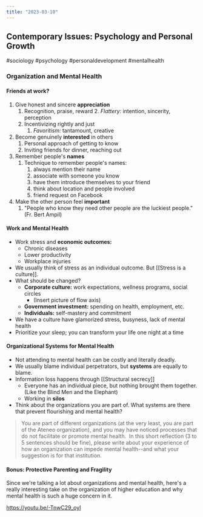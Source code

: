 ```yaml
---
title: "2023-03-10"
---
```

## Contemporary Issues: Psychology and Personal Growth
#sociology #psychology #personaldevelopment #mentalhealth 
### Organization and Mental Health
#### Friends at work?
1. Give honest and sincere **appreciation**
	1. Recognition, praise, reward
		2. *Flattery:* intention, sincerity, perception
	2. Incentivizing rightly and just
		1. *Favoritism:* tantamount, creative
2. Become genuinely **interested** in others
	1. Personal approach of getting to know
	2. Inviting friends for dinner, reaching out
3. Remember people's **names**
	1. Technique to remember people's names:
		1. always mention their name
		2. associate with someone you know
		3. have them introduce themselves to your friend
		4. think about location and people involved
		5. friend request on Facebook
4. Make the other person feel **important**
	1. "People who know they need other people are the luckiest people." (Fr. Bert Ampil)

#### Work and Mental Health
- Work stress and **economic outcomes:**
	- Chronic diseases
	- Lower productivity
	- Workplace injuries
- We usually think of stress as an individual outcome. But [[Stress is a culture]]. 
- What should be changed?
	- **Corporate culture:** work expectations, wellness programs, social circles
		- (Insert picture of flow axis)
	- **Government investment:** spending on health, employment, etc.
	- **Individuals:** self-mastery and commitment
- We have a culture have glamorized stress, busyness, lack of mental health
- Prioritize your sleep; you can transform your life one night at a time

#### Organizational Systems for Mental Health
- Not attending to mental health can be costly and literally deadly.
- We usually blame individual perpetrators, but **systems** are equally to blame.
- Information loss happens through [[Structural secrecy]]
	- Everyone has an individual piece, but nothing brought them together. (Like the Blind Men and the Elephant)
	- Working in **silos**
- Think about the organizations you are part of. What systems are there that prevent flourishing and mental health?

> You are part of different organizations (at the very least, you are part of the Ateneo organization), and you may have noticed processes that do not facilitate or promote mental health. 
> In this short reflection (3 to 5 sentences should be fine), please write about your experience of how an organization can impede mental health--and what your suggestion is for that institution.

#### Bonus: Protective Parenting and Fragility
Since we're talking a lot about organizations and mental health, here's a really interesting take on the organization of higher education and why mental health is such a huge concern in it.

https://youtu.be/-TnwC29_oyI